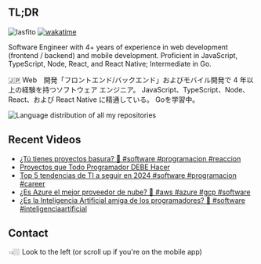 
## TL;DR 　

<img src="https://komarev.com/ghpvc/?username=lasfito&label=Profile%20views&color=0e75b6&style=flat" alt="lasfito" />  [![wakatime](https://wakatime.com/badge/user/5f64052e-88c6-4b16-a87a-e9f52142e69a.svg)](https://wakatime.com/@5f64052e-88c6-4b16-a87a-e9f52142e69a)

Software Engineer with 4+ years of experience in web development (frontend / backend) and mobile development. Proficient in JavaScript, TypeScript, Node, React, and React Native; Intermediate in Go. 

🇯🇵 Web　開発「フロントエンド/バックエンド」およびモバイル開発で 4 年以上の経験を持つソフトウェア エンジニア。 JavaScript、TypeScript、Node、React、および React Native に精通している。 Goを学習中。

<img align="center" src="https://github-readme-stats-6vqzxcuwk-lasfito.vercel.app/api/top-langs?username=lasfito&show_icons=true&locale=es&layout=compact&langs_count=6&theme=nord&custom_title=All+of+my+Repositories" alt="Language distribution of all my repositories" /> 

## Recent Videos
<!-- BLOG-POST-LIST:START -->
- [¿Tú tienes proyectos basura? 🤔 #software #programacion #reaccion](https://www.youtube.com/watch?v=GM3qEB0tjps)
- [Proyectos que Todo Programador DEBE Hacer](https://www.youtube.com/watch?v=CX_g9TTAYPI)
- [Top 5 tendencias de TI a seguir en 2024 #software #programacion #career](https://www.youtube.com/watch?v=Npa2Guu_bgo)
- [¿Es Azure el mejor proveedor de nube? 🤔 #aws #azure #gcp #software](https://www.youtube.com/watch?v=MCOgOjZEJ3A)
- [¿Es la Inteligencia Artificial amiga de los programadores? 🤔 #software #inteligenciaartificial](https://www.youtube.com/watch?v=SN8G26lkuEo)
<!-- BLOG-POST-LIST:END -->

## Contact

👈🏼 Look to the left (or scroll up if you're on the mobile app)









  
